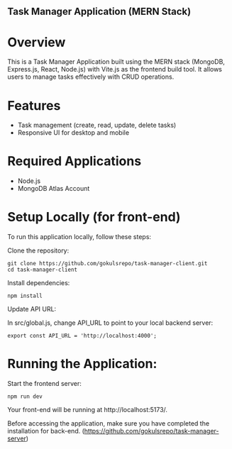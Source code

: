 ## Task Manager Application (MERN Stack)

# Overview
This is a Task Manager Application built using the MERN stack (MongoDB, Express.js, React, Node.js) with Vite.js as the frontend build tool. It allows users to manage tasks effectively with CRUD operations.

# Features
- Task management (create, read, update, delete tasks)
- Responsive UI for desktop and mobile

# Required Applications
- Node.js
- MongoDB Atlas Account

# Setup Locally (for front-end)
To run this application locally, follow these steps:

Clone the repository:
```
git clone https://github.com/gokulsrepo/task-manager-client.git
cd task-manager-client
```
Install dependencies:
```
npm install
```
Update API URL:

In src/global.js, change API_URL to point to your local backend server:
```
export const API_URL = 'http://localhost:4000';
```
# Running the Application:

Start the frontend server:
```
npm run dev
```
Your front-end will be running at http://localhost:5173/.

Before accessing the application, make sure you have completed the installation for back-end. (https://github.com/gokulsrepo/task-manager-server)
